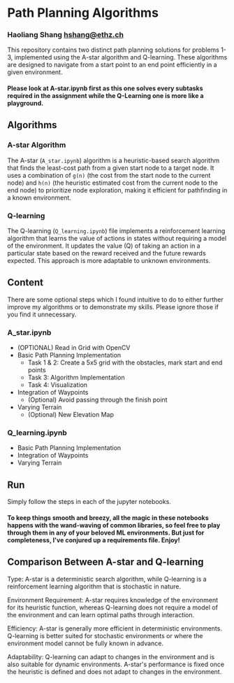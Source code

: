 # Path Planning Algorithms
### Haoliang Shang hshang@ethz.ch
This repository contains two distinct path planning solutions for problems 1-3, implemented using the A-star algorithm and Q-learning. These algorithms are designed to navigate from a start point to an end point efficiently in a given environment.

#### Please look at A-star.ipynb first as this one solves every subtasks required in the assignment while the Q-Learning one is more like a playground. 

## Algorithms

### A-star Algorithm

The A-star (`A_star.ipynb`) algorithm is a heuristic-based search algorithm that finds the least-cost path from a given start node to a target node. It uses a combination of `g(n)` (the cost from the start node to the current node) and `h(n)` (the heuristic estimated cost from the current node to the end node) to prioritize node exploration, making it efficient for pathfinding in a known environment.

### Q-learning

The Q-learning (`Q_learning.ipynb`) file implements a reinforcement learning algorithm that learns the value of actions in states without requiring a model of the environment. It updates the value (Q) of taking an action in a particular state based on the reward received and the future rewards expected. This approach is more adaptable to unknown environments.

## Content

There are some optional steps which I found intuitive to do to either further improve my algorithms or to demonstrate my skills. Please ignore those if you find it unnecessary.

### A_star.ipynb
* (OPTIONAL) Read in Grid with OpenCV
* Basic Path Planning Implementation
    * Task 1 & 2: Create a 5x5 grid with the obstacles, mark start and end points 
    * Task 3: Algorithm Implementation
    * Task 4: Visualization
* Integration of Waypoints
    * (Optional) Avoid passing through the finish point
* Varying Terrain
    * (Optional) New Elevation Map


### Q_learning.ipynb
* Basic Path Planning Implementation
* Integration of Waypoints
* Varying Terrain

## Run

Simply follow the steps in each of the jupyter notebooks.

#### To keep things smooth and breezy, all the magic in these notebooks happens with the wand-waving of common libraries, so feel free to play through them in any of your beloved ML environments. But just for completeness, I've conjured up a requirements file. Enjoy!

## Comparison Between A-star and Q-learning
Type: A-star is a deterministic search algorithm, while Q-learning is a reinforcement learning algorithm that is stochastic in nature.

Environment Requirement: A-star requires knowledge of the environment for its heuristic function, whereas Q-learning does not require a model of the environment and can learn optimal paths through interaction.

Efficiency: A-star is generally more efficient in deterministic environments. Q-learning is better suited for stochastic environments or where the environment model cannot be fully known in advance.

Adaptability: Q-learning can adapt to changes in the environment and is also suitable for dynamic environments. A-star's performance is fixed once the heuristic is defined and does not adapt to changes in the environment.